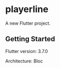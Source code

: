 # playerline

A new Flutter project.

## Getting Started

Flutter version: 3.7.0

Architecture: Bloc
